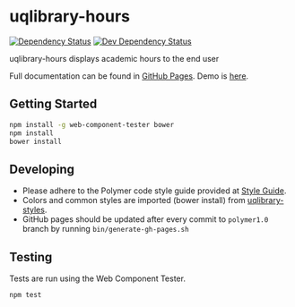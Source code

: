 # uqlibrary-hours

[![Dependency Status](https://david-dm.org/uqlibrary/uqlibrary-hours.svg)](https://david-dm.org/uqlibrary/uqlibrary-hours)
[![Dev Dependency Status](https://david-dm.org/uqlibrary/uqlibrary-hours/dev-status.svg)](https://david-dm.org/uqlibrary/uqlibrary-hours?type=dev)

uqlibrary-hours displays academic hours to the end user

Full documentation can be found in [GitHub Pages](https://uqlibrary.github.io/uqlibrary-hours/uqlibrary-hours/).
Demo is [here](https://uqlibrary.github.io/uqlibrary-hours/uqlibrary-hours/demo/).

## Getting Started

```sh
npm install -g web-component-tester bower
npm install
bower install
```

## Developing

- Please adhere to the Polymer code style guide provided at [Style Guide](http://polymerelements.github.io/style-guide/). 
- Colors and common styles are imported (bower install) from [uqlibrary-styles](http://github.com/uqlibrary/uqlibrary-styles).
- GitHub pages should be updated after every commit to `polymer1.0` branch by running `bin/generate-gh-pages.sh`

## Testing

Tests are run using the Web Component Tester.

```sh
npm test
```
